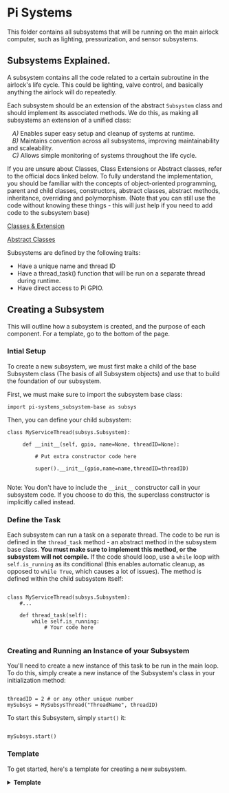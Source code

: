 # Pi Systems
This folder contains all subsystems that will be running on the main airlock computer, such as lighting, pressurization, and sensor subsystems.
 
## Subsystems Explained.
A subsystem contains all the code related to a certain subroutine in the airlock's life cycle. This could be lighting, valve control, and basically anything the airlock will do repeatedly.

Each subsystem should be an extension of the abstract `Subsystem` class and should implement its associated methods. We do this, as making all subsystems an extension of a unified class:

&nbsp;&nbsp;&nbsp;*A)* Enables super easy setup and cleanup of systems at runtime.<br/>
&nbsp;&nbsp;&nbsp;*B)* Maintains convention across all subsystems, improving maintainability and scaleability.<br/>
&nbsp;&nbsp;&nbsp;*C)* Allows simple monitoring of systems throughout the life cycle.<br/>

If you are unsure about Classes, Class Extensions or Abstract classes, refer to the official docs linked below. To fully understand the implementation, you should be familiar with the concepts of object-oriented programming, parent and child classes, constructors, abstract classes, abstract methods, inheritance, overriding and polymorphism. (Note that you can still use the code without knowing these things - this will just help if you need to add code to the subsystem base)

[Classes & Extension](https://docs.python.org/3/tutorial/classes.html)

[Abstract Classes](https://www.python-course.eu/python3_abstract_classes.php)


Subsystems are defined by the following traits:
 - Have a unique name and thread ID
 - Have a thread_task() function that will be run on a separate thread during runtime.
 - Have direct access to Pi GPIO.

## Creating a Subsystem
This will outline how a subsystem is created, and the purpose of each component. For a template, go to the bottom of the page.

### Intial Setup
To create a new subsystem, we must first make a child of the base Subsystem class (The basis of all Subsystem objects) and use that to build the foundation of our subsystem. 

First, we must make sure to import the subsystem base class:

<pre><code>import pi-systems_subsystem-base as subsys
</code></pre>

Then, you can define your child subsystem:

<pre><code>class MyServiceThread(subsys.Subsystem):
     
     def __init__(self, gpio, name=None, threadID=None):
     
         # Put extra constructor code here
         
         super().__init__(gpio,name=name,threadID=threadID)
     
</code></pre>

Note: You don't have to include the `__init__` constructor call in your subsystem code. If you choose to do this, the superclass constructor is implicitly called instead.

### Define the Task
Each subsystem can run a task on a separate thread. The code to be run is defined in the `thread_task` method - an abstract method in the subsystem base class. **You must make sure to implement this method, or the subsystem will not compile.** If the code should loop, use a `while` loop with `self.is_running` as its conditional (this enables automatic cleanup, as opposed to `while True`, which causes a lot of issues). The method is defined within the child subsystem itself:

<pre><code>
class MyServiceThread(subsys.Subsystem):
    #...
    
    def thread_task(self):
        while self.is_running:
            # Your code here
     
</code></pre>

### Creating and Running an Instance of your Subsystem
You'll need to create a new instance of this task to be run in the main loop. To do this, simply create a new instance of the Subsystem's class in your initialization method:

<pre><code>
threadID = 2 # or any other unique number
mySubsys = MySubsysThread("ThreadName", threadID)
</code></pre>

To start this Subsystem, simply `start()` it:
<pre><code>
mySubsys.start()
</code></pre>


### Template
To get started, here's a template for creating a new subsystem.
<details>
<summary><b>Template</b></summary>
  <pre><code>
  
  #Put directory path here!
  import path_to_subsystem_base as subsys
 
  class MyServiceThread(subsys.Subsystem):
   
    def __init__(self, gpio, name=None, threadID=None):
         # My initialization code     
         super().__init__(gpio,name=name,threadID=threadID)
         
         
    def thread_task(self):
        while self.is_running:
            # Write task code here
            pass
  
  </code></pre>
</details>
